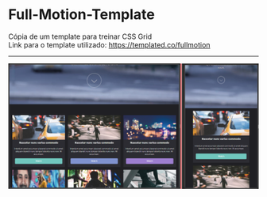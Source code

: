 # Full-Motion-Template
 Cópia de um template para treinar CSS Grid <br>
 Link para o template utilizado: https://templated.co/fullmotion
***
![preview](./images/preview.png)
